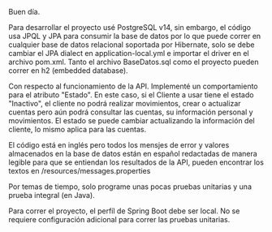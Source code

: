 Buen día.

Para desarrollar el proyecto usé PostgreSQL v14, sin embargo, el código usa JPQL y JPA para consumir la base de datos por lo que puede correr en cualquier base de datos relacional soportada por Hibernate, solo se debe cambiar el JPA dialect en application-local.yml e importar el driver en el archivo pom.xml. Tanto el archivo BaseDatos.sql como el proyecto pueden correr en h2 (embedded database).

Con respecto al funcionamiento de la API. Implementé un comportamiento para el atributo "Estado". En este caso, si el Cliente a usar tiene el estado "Inactivo", el cliente no podrá realizar movimientos, crear o actualizar cuentas pero aún podrá consultar las cuentas, su información personal y movimientos. El estado se puede cambiar actualizando la información del cliente, lo mismo aplica para las cuentas.

El código está en inglés pero todos los mensjes de error y valores almacenados en la base de datos están en español redactadas de manera legible para que se entiendan los resultados de la API, pueden encontrar los textos en /resources/messages.properties

Por temas de tiempo, solo programe unas pocas pruebas unitarias y una prueba integral (en Java).

Para correr el proyecto, el perfíl de Spring Boot debe ser local. No se requiere configuración adicional para correr las pruebas unitarias.